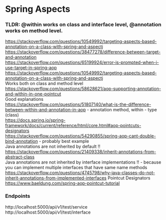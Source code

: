 # Spring Aspects
### TLDR: @within works on class and interface level, @annotation works on method level.

https://stackoverflow.com/questions/10549992/targeting-aspects-based-annotation-on-a-class-with-spring-and-aspectj  
https://stackoverflow.com/questions/38477278/difference-between-target-and-annotation  
https://stackoverflow.com/questions/65199924/error-is-prompted-when-i-use-target-in-spring-aop  
https://stackoverflow.com/questions/10549992/targeting-aspects-based-annotation-on-a-class-with-spring-and-aspectj  
Works both on class and method level  
https://stackoverflow.com/questions/58628621/aop-supporting-annotation-and-within-in-one-pointcut  
Good explanations  
https://stackoverflow.com/questions/51807140/what-is-the-difference-between-within-and-annotation-in-aop - annotation
method, within - type (class)  
https://docs.spring.io/spring-framework/docs/current/reference/html/core.html#aop-pointcuts-designators  
https://stackoverflow.com/questions/54290855/spring-aop-cant-double-bind-annotation  - probably best example  
Java annotations are not inherited by default !!  
https://stackoverflow.com/questions/21409338/inherit-annotations-from-abstract-class  
Java annotations are not inherited by interface implementations !! - because you can implement multiple interfaces that have same name methods
https://stackoverflow.com/questions/4745798/why-java-classes-do-not-inherit-annotations-from-implemented-interfaces
Pointcut Designators
https://www.baeldung.com/spring-aop-pointcut-tutorial

### Endpoints
http://localhost:5000/api/v1/test/service
http://localhost:5000/api/v1/test/interface